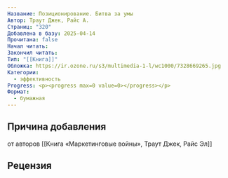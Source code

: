 ```yaml
---
Название: Позиционирование. Битва за умы
Автор: Траут Джек, Райс А.
Страниц: "320"
Добавлена в базу: 2025-04-14
Прочитана: false
Начал читать: 
Закончил читать: 
Тип: "[[Книга]]"
Обложка: https://ir.ozone.ru/s3/multimedia-1-l/wc1000/7328669265.jpg
Категории:
  - эффективность
Progress: <p><progress max=0 value=0></progress></p>
Формат:
  - бумажная
---
```

## Причина добавления

от авторов [[Книга «Маркетинговые войны»,  Траут Джек, Райс Эл]]

## Рецензия
